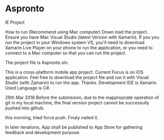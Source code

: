 # Aspronto
IE Project

How to run
(Recommend using Mac computer)
Down load the project. Ensure you have Mac Visual Studio (latest Version with Xamarin). If you you run the project in your Windows system VS, you'll need to download Xamarin Live Player on your phone to run the application, or you need to connect to a Mac computer so that you can run the project.

The project file is Aspronto.sln.

This is a cross-platform mobile app project. Current Focus is on iOS application. Feel free to download the project file and run it with Visual Studio (with Zamarin) to run the app. Thanks.
Development IDE is Xamarin.
Used Language is C#.

29th Mar 2018 
Before the submission, due to the inappropriate operation of git in my local machine, the final version project cannot be successully pushed into github.

this morning, tried force push. Finaly nailed it.

In later iterations, App shall be published to App Store for gathering feedback and development purpose.

